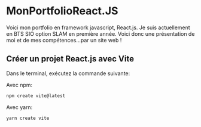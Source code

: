 # MonPortfolioReact.JS
Voici mon portfolio en framework javascript, React.js.
Je suis actuellement en BTS SIO option SLAM en première année.
Voici donc une présentation de moi et de mes compétences...par un site web !

## Créer un projet React.js avec Vite

Dans le terminal, exécutez la commande suivante: 

Avec npm:
```bash
npm create vite@latest
```
Avec yarn: 
```bash
yarn create vite
```